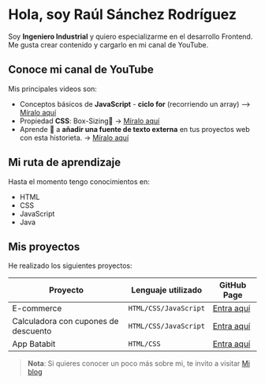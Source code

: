 # Hola, soy Raúl Sánchez Rodríguez
Soy **Ingeniero Industrial** y quiero especializarme en el desarrollo Frontend. Me gusta crear contenido y cargarlo en mi canal de YouTube.

## Conoce mi canal de YouTube
Mis principales videos son:
- Conceptos básicos de **JavaScript** - **ciclo for** (recorriendo un array) --> [Míralo aquí](https://www.youtube.com/watch?v=vgVzKD5wgsA&t=959s)
- Propiedad **CSS**: Box-Sizing📘 -> [Míralo aquí](https://www.youtube.com/watch?v=7CDf8wSSz2Q)
- Aprende 🧠 a **añadir una fuente de texto externa** en tus proyectos web con esta historieta. -> [Míralo aquí](https://www.youtube.com/watch?v=022kUEr3EUA)

## Mi ruta de aprendizaje
Hasta el momento tengo conocimientos en:
- HTML 
-  CSS
- JavaScript
- Java
## Mis proyectos
He realizado los siguientes proyectos:

|Proyecto                |Lenguaje utilizado                         |GitHub Page                        |
|----------------|-------------------------------|-----------------------------|
|E-commerce|`HTML/CSS/JavaScript`            |[Entra aquí](https://raulsr92.github.io/curso-frontend-developer-javascript/fusion.html)        |
|Calculadora con cupones de descuento         |`HTML/CSS/JavaScript`            |[Entra aquí](https://raulsr92.github.io/Calculadora3-JavaScript-Find-method/index4.html)            |
|App Batabit         |`HTML/CSS`|[Entra aquí](https://raulsr92.github.io/LosProyectosdeRaul/Proyecto3/index.html)|

> **Nota**: Si quieres conocer un poco más sobre mi, te invito a visitar [Mi blog](https://raulsr92.github.io/miPrimeraWebRaul/)